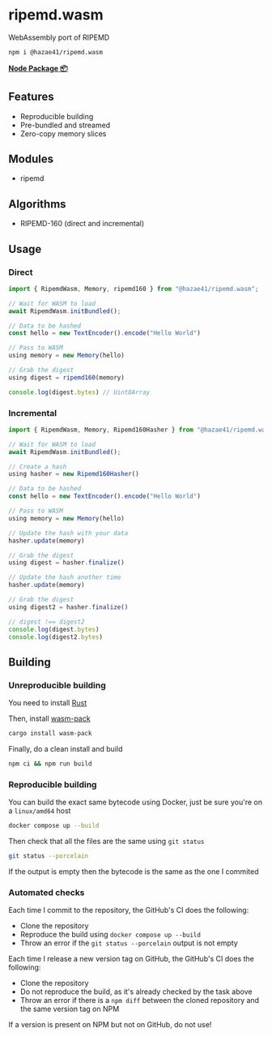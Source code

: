 # ripemd.wasm

WebAssembly port of RIPEMD

```bash
npm i @hazae41/ripemd.wasm
```

[**Node Package 📦**](https://www.npmjs.com/package/@hazae41/ripemd.wasm)

## Features
- Reproducible building
- Pre-bundled and streamed
- Zero-copy memory slices

## Modules
- ripemd

## Algorithms
- RIPEMD-160 (direct and incremental)

## Usage

### Direct

```typescript
import { RipemdWasm, Memory, ripemd160 } from "@hazae41/ripemd.wasm";

// Wait for WASM to load
await RipemdWasm.initBundled();

// Data to be hashed
const hello = new TextEncoder().encode("Hello World")

// Pass to WASM
using memory = new Memory(hello)

// Grab the digest
using digest = ripemd160(memory)

console.log(digest.bytes) // Uint8Array
```

### Incremental

```typescript
import { RipemdWasm, Memory, Ripemd160Hasher } from "@hazae41/ripemd.wasm";

// Wait for WASM to load
await RipemdWasm.initBundled();

// Create a hash
using hasher = new Ripemd160Hasher()

// Data to be hashed
const hello = new TextEncoder().encode("Hello World")

// Pass to WASM
using memory = new Memory(hello)

// Update the hash with your data
hasher.update(memory)

// Grab the digest
using digest = hasher.finalize()

// Update the hash another time
hasher.update(memory)

// Grab the digest
using digest2 = hasher.finalize()

// digest !== digest2
console.log(digest.bytes)
console.log(digest2.bytes)
```

## Building

### Unreproducible building

You need to install [Rust](https://www.rust-lang.org/tools/install)

Then, install [wasm-pack](https://rustwasm.github.io/wasm-pack/installer/)

```bash
cargo install wasm-pack
```

Finally, do a clean install and build

```bash
npm ci && npm run build
```

### Reproducible building

You can build the exact same bytecode using Docker, just be sure you're on a `linux/amd64` host

```bash
docker compose up --build
```

Then check that all the files are the same using `git status`

```bash
git status --porcelain
```

If the output is empty then the bytecode is the same as the one I commited

### Automated checks

Each time I commit to the repository, the GitHub's CI does the following:
- Clone the repository
- Reproduce the build using `docker compose up --build`
- Throw an error if the `git status --porcelain` output is not empty

Each time I release a new version tag on GitHub, the GitHub's CI does the following:
- Clone the repository
- Do not reproduce the build, as it's already checked by the task above
- Throw an error if there is a `npm diff` between the cloned repository and the same version tag on NPM

If a version is present on NPM but not on GitHub, do not use!
